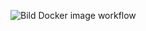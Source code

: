 ![Bild Docker image workflow](https://github.com/robinostlund/docker-trexminer/actions/workflows/docker-image.yml/badge.svg)
